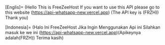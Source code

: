 [Englis]=
(Hello This is FreeZeeHost If you want to use this API please go to this website (https://api-whatsapp-new.vercel.app) (The API key is (FRZH)) Thank you)

[Indonesia]=
(Halo Ini FreeZeeHost Jika Ingin Menggunakan Api ini Silahkan masuk ke we ini (https://api-whatsapp-new.vercel.app)(Apikeynya adalah(FRZH)) Terima kasih)
